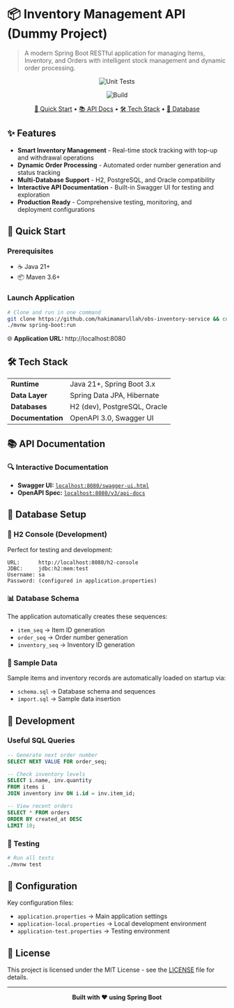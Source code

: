 # 📦 Inventory Management API (Dummy Project)

> A modern Spring Boot RESTful application for managing Items, Inventory, and Orders with intelligent stock management and dynamic order processing.

<div align="center">

![Unit Tests](https://github.com/hakimamarullah/obs-inventory-service/actions/workflows/tests.yml/badge.svg?branch=master)

![Build](https://github.com/hakimamarullah/obs-inventory-service/actions/workflows/build.yml/badge.svg?branch=master)

[🚀 Quick Start](#-quick-start) • [📚 API Docs](#-api-documentation) • [🛠️ Tech Stack](#-tech-stack) • [💾 Database](#-database-setup)

</div>

## ✨ Features

- **Smart Inventory Management** - Real-time stock tracking with top-up and withdrawal operations
- **Dynamic Order Processing** - Automated order number generation and status tracking
- **Multi-Database Support** - H2, PostgreSQL, and Oracle compatibility
- **Interactive API Documentation** - Built-in Swagger UI for testing and exploration
- **Production Ready** - Comprehensive testing, monitoring, and deployment configurations

## 🚀 Quick Start

### Prerequisites

- ☕ Java 21+
- 📦 Maven 3.6+

### Launch Application

```bash
# Clone and run in one command
git clone https://github.com/hakimamarullah/obs-inventory-service && cd obs-inventory-service
./mvnw spring-boot:run
```

🌐 **Application URL:** http://localhost:8080

## 🛠️ Tech Stack

<table>
<tr>
<td><strong>Runtime</strong></td>
<td>Java 21+, Spring Boot 3.x</td>
</tr>
<tr>
<td><strong>Data Layer</strong></td>
<td>Spring Data JPA, Hibernate</td>
</tr>
<tr>
<td><strong>Databases</strong></td>
<td>H2 (dev), PostgreSQL, Oracle</td>
</tr>
<tr>
<td><strong>Documentation</strong></td>
<td>OpenAPI 3.0, Swagger UI</td>
</tr>
</table>

## 📚 API Documentation

### 🔍 Interactive Documentation
- **Swagger UI:** [`localhost:8080/swagger-ui.html`](http://localhost:8080/swagger-ui/index.html)
- **OpenAPI Spec:** [`localhost:8080/v3/api-docs`](http://localhost:8080/v3/api-docs)


## 💾 Database Setup

### 🔧 H2 Console (Development)
Perfect for testing and development:

```
URL:      http://localhost:8080/h2-console
JDBC:     jdbc:h2:mem:test
Username: sa
Password: (configured in application.properties)
```

### 📊 Database Schema
The application automatically creates these sequences:
- `item_seq` → Item ID generation
- `order_seq` → Order number generation
- `inventory_seq` → Inventory ID generation

### 🌱 Sample Data
Sample items and inventory records are automatically loaded on startup via:
- `schema.sql` → Database schema and sequences
- `import.sql` → Sample data insertion

## 🔧 Development

### Useful SQL Queries

```sql
-- Generate next order number
SELECT NEXT VALUE FOR order_seq;

-- Check inventory levels
SELECT i.name, inv.quantity 
FROM items i 
JOIN inventory inv ON i.id = inv.item_id;

-- View recent orders
SELECT * FROM orders 
ORDER BY created_at DESC 
LIMIT 10;
```

### 🧪 Testing

```bash
# Run all tests
./mvnw test
```

## 📝 Configuration

Key configuration files:
- `application.properties` → Main application settings
- `application-local.properties` → Local development environment
- `application-test.properties` → Testing environment

## 📄 License

This project is licensed under the MIT License - see the [LICENSE](LICENSE) file for details.

---

<div align="center">
<strong>Built with ❤️ using Spring Boot</strong>
</div>
